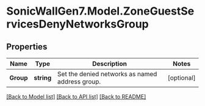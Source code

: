# SonicWallGen7.Model.ZoneGuestServicesDenyNetworksGroup

## Properties

Name | Type | Description | Notes
------------ | ------------- | ------------- | -------------
**Group** | **string** | Set the denied networks as named address group. | [optional] 

[[Back to Model list]](../README.md#documentation-for-models) [[Back to API list]](../README.md#documentation-for-api-endpoints) [[Back to README]](../README.md)

